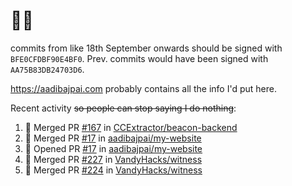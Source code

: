 # 👋🏻
<!--
**aadibajpai/aadibajpai** is a ✨ _special_ ✨ repository because its `README.md` (this file) appears on your GitHub profile.
-->
commits from like 18th September onwards should be signed with `BFE0CFDBF90E4BF0`. Prev. commits would have been signed with `AA75B83DB24703D6`.

https://aadibajpai.com probably contains all the info I'd put here.

Recent activity ~~so people can stop saying I do nothing~~:
<!--START_SECTION:activity-->
1. 🎉 Merged PR [#167](https://github.com/CCExtractor/beacon-backend/pull/167) in [CCExtractor/beacon-backend](https://github.com/CCExtractor/beacon-backend)
2. 🎉 Merged PR [#17](https://github.com/aadibajpai/my-website/pull/17) in [aadibajpai/my-website](https://github.com/aadibajpai/my-website)
3. 💪 Opened PR [#17](https://github.com/aadibajpai/my-website/pull/17) in [aadibajpai/my-website](https://github.com/aadibajpai/my-website)
4. 🎉 Merged PR [#227](https://github.com/VandyHacks/witness/pull/227) in [VandyHacks/witness](https://github.com/VandyHacks/witness)
5. 🎉 Merged PR [#224](https://github.com/VandyHacks/witness/pull/224) in [VandyHacks/witness](https://github.com/VandyHacks/witness)
<!--END_SECTION:activity-->
